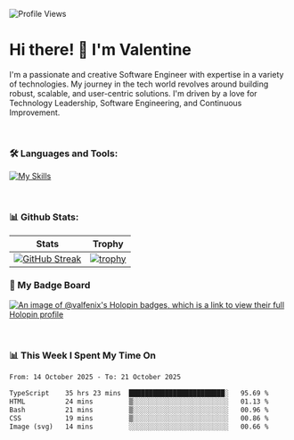 
    
![Profile Views](https://komarev.com/ghpvc/?username=theodogwutech&color=blue)

# Hi there! 👋 I'm Valentine 
I'm a passionate and creative Software Engineer with expertise in a variety of technologies. My journey in the tech world revolves around building robust, scalable, and user-centric solutions. I'm driven by a love for Technology Leadership, Software Engineering, and Continuous Improvement.

<br />



### 🛠 Languages and Tools:

[![My Skills](https://skillicons.dev/icons?i=nodejs,js,nestjs,nextjs,react,vuejs,nuxtjs,express,tailwind,styledcomponents,materialui,mongodb,sequelize,mysql,postgres,pinia,redux,vite,html,css,pug,aws,prisma,bitbucket,bootstrap,emotion,git,gitlab,go,heroku,jest,netlify,nginx,npm,postman,rabbitmq,redis,supabase,svg,github,ts,ubuntu,vercel,vscode,yarn,powershell&perline=15)](https://skillicons.dev)

<br />

### 📊 Github Stats:

| Stats            | Trophy               |
|-----------------------|-------------------|
| [![GitHub Streak](https://streak-stats.demolab.com?user=theodogwutech&theme=great-gatsby&hide_border=true&border_radius=9.9)](https://git.io/streak-stats) | [![trophy](https://github-profile-trophy.vercel.app/?username=theodogwutech&theme=darkhub&column=7)](https://github.com/ryo-ma/github-profile-trophy) |

### 🥇 My Badge Board
[![An image of @valfenix's Holopin badges, which is a link to view their full Holopin profile](https://holopin.me/valfenix)](https://holopin.io/@valfenix)

<br />

### 📊 This Week I Spent My Time On
<!--START_SECTION:waka-->

```txt
From: 14 October 2025 - To: 21 October 2025

TypeScript    35 hrs 23 mins  ████████████████████████░   95.69 %
HTML          24 mins         ▒░░░░░░░░░░░░░░░░░░░░░░░░   01.13 %
Bash          21 mins         ▒░░░░░░░░░░░░░░░░░░░░░░░░   00.96 %
CSS           19 mins         ▒░░░░░░░░░░░░░░░░░░░░░░░░   00.86 %
Image (svg)   14 mins         ░░░░░░░░░░░░░░░░░░░░░░░░░   00.66 %
```

<!--END_SECTION:waka-->




